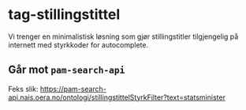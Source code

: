 # tag-stillingstittel
Vi trenger en minimalistisk løsning som gjør stillingstitler 
tilgjengelig på internett med styrkkoder for autocomplete.

## Går mot `pam-search-api`

Feks slik:
https://pam-search-api.nais.oera.no/ontologi/stillingstittelStyrkFilter?text=statsminister
